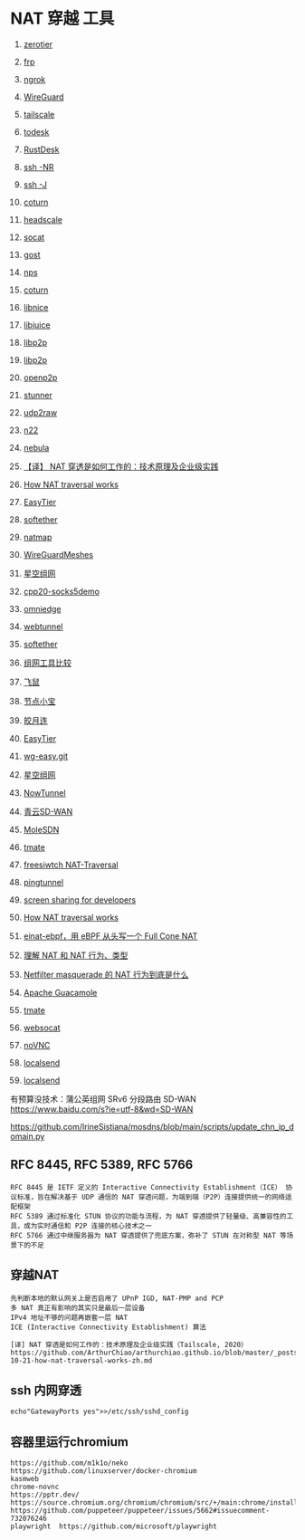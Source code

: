 # NAT 穿越 工具

1. [zerotier](https://www.zerotier.com/)
1. [frp](https://github.com/fatedier/frp.git)
1. [ngrok](https://ngrok.com/docs/getting-started/)
1. [WireGuard](https://github.com/WireGuard)
1. [tailscale](https://tailscale.com/)
1. [todesk](https://www.todesk.com/)
1. [RustDesk](https://rustdesk.com/zh/)
1. [ssh -NR](https://www.baidu.com/s?ie=utf-8&wd=ssh%20-R%20%E9%85%8D%E7%BD%AE%E9%80%89%E9%A1%B9)
1. [ssh -J](https://www.baidu.com/s?ie=utf-8&wd=ssh%20-j%20配置选项)
1. [coturn](https://github.com/coturn/coturn.git)
1. [headscale](https://github.com/juanfont/headscale.git)
1. [socat](http://www.dest-unreach.org/socat/)
1. [gost](https://github.com/go-gost/gost.git)
1. [nps](https://github.com/ehang-io/nps.git)
1. [coturn](https://github.com/coturn/coturn)
1. [libnice](https://github.com/libnice/libnice.git)
1. [libjuice](https://github.com/paullouisageneau/libjuice)
1. [libp2p](https://github.com/libp2p)
1. [libp2p](https://libp2p.io/)
1. [openp2p](https://github.com/openp2p-cn/openp2p)
1. [stunner](https://github.com/firefart/stunner)
1. [udp2raw](https://github.com/wangyu-/udp2raw.git)
1. [n22](https://github.com/ntop/n2n.git)
1. [nebula](https://github.com/slackhq/nebula)
1. [【译】 NAT 穿透是如何工作的：技术原理及企业级实践](https://arthurchiao.art/blog/how-nat-traversal-works-zh/)
1. [How NAT traversal works](https://tailscale.com/blog/how-nat-traversal-works)
1. [EasyTier](https://github.com/EasyTier/EasyTier.git)
1. [softether](https://github.com/EasyTier/EasyTier.git)
1. [natmap](https://github.com/heiher/natmap)
1. [WireGuardMeshes](https://github.com/HarvsG/WireGuardMeshes)
1. [星空组网](https://starvpn.cn/)
1. [cpp20-socks5demo](https://github.com/cnbatch/cpp20-socks5demo.git)
1. [omniedge](https://omniedge.io/)
1. [webtunnel](https://www.pgrm.top/)

1. [softether](https://www.softether.org/)
1. [组网工具比较](https://github.com/HarvsG/WireGuardMeshes.git)
1. [飞鼠]()
1. [节点小宝](https://www.iepose.com/)
1. [皎月连](https://www.natpierce.cn/pc/index/index.html)
1. [EasyTier](https://easytier.rs/)
1. [wg-easy.git](https://github.com/wg-easy/wg-easy.git)
1. [星空组网](https://doc.starvpn.cn/#/openWrt)
1. [NowTunnel](https://www.nowtunnel.com/)
1. [青云SD-WAN](https://www.qingcloud.com/products/sdwan/)
1. [MoleSDN](https://www.molesdn.com/)
1. [tmate](https://github.com/tmate-io/tmate.git)
1. [freesiwtch NAT-Traversal](https://developer.signalwire.com/freeswitch/FreeSWITCH-Explained/Networking/NAT-Traversal_3375417/)
1. [pingtunnel](https://github.com/esrrhs/pingtunnel.git)
1. [screen sharing for developers ](https://github.com/screego/server?tab=readme-ov-file)
1. [How NAT traversal works](https://tailscale.com/blog/how-nat-traversal-works)
1. [einat-ebpf，用 eBPF 从头写一个 Full Cone NAT ](https://eh5.me/zh-cn/blog/einat-introduction/)
1. [理解 NAT 和 NAT 行为、类型](https://eh5.me/zh-cn/blog/nat-behavior-explained/)
1. [Netfilter masquerade 的 NAT 行为到底是什么 ](https://eh5.me/zh-cn/blog/nat-behavior-of-netfilter/)
1. [Apache Guacamole](https://guacamole.apache.org)
1. [tmate](https://tmate.io/)
1. [websocat](https://github.com/vi/websocat)
1. [noVNC](https://github.com/novnc/noVNC)
1. [localsend](https://localsend.org/zh-CN/download?os=macos)
1. [localsend](https://github.com/localsend/localsend)

有预算没技术：蒲公英组网
SRv6 分段路由
SD-WAN  https://www.baidu.com/s?ie=utf-8&wd=SD-WAN

https://github.com/IrineSistiana/mosdns/blob/main/scripts/update_chn_ip_domain.py

## RFC 8445, RFC 5389, RFC 5766

    RFC 8445 是 IETF 定义的 Interactive Connectivity Establishment（ICE）‌ 协议标准，旨在解决基于 UDP 通信的 NAT 穿透问题，为端到端（P2P）连接提供统一的网络适配框架
    RFC 5389 通过标准化 STUN 协议的功能与流程，为 NAT 穿透提供了轻量级、高兼容性的工具，成为实时通信和 P2P 连接的核心技术之一‌
    RFC 5766 通过中继服务器为 NAT 穿透提供了兜底方案，弥补了 STUN 在对称型 NAT 等场景下的不足‌

## 穿越NAT

    先判断本地的默认网关上是否启用了 UPnP IGD, NAT-PMP and PCP
    多 NAT 真正有影响的其实只是最后一层设备
    IPv4 地址不够的问题再嵌套一层 NAT
    ICE (Interactive Connectivity Establishment) 算法

    [译] NAT 穿透是如何工作的：技术原理及企业级实践（Tailscale, 2020）
    https://github.com/ArthurChiao/arthurchiao.github.io/blob/master/_posts/2021-10-21-how-nat-traversal-works-zh.md

## ssh 内网穿透

    echo"GatewayPorts yes">>/etc/ssh/sshd_config

## 容器里运行chromium

    https://github.com/m1k1o/neko
    https://github.com/linuxserver/docker-chromium
    kasmweb
    chrome-novnc
    https://pptr.dev/
    https://source.chromium.org/chromium/chromium/src/+/main:chrome/installer/linux/debian/dist_package_versions.json
    https://github.com/puppeteer/puppeteer/issues/5662#issuecomment-732076246
    playwright  https://github.com/microsoft/playwright
